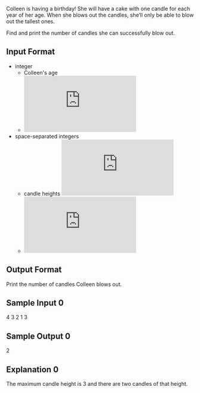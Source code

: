 Colleen is having a birthday! She will have a cake with one candle for each year of her age. When she blows out the candles, she’ll only be able to blow out the tallest ones.

Find and print the number of candles she can successfully blow out.

## Input Format

- integer
    - Colleen's age 
    - ![](http://latex.codecogs.com/gif.latex?1%5Cleq%20n%5Cleq%2010%5E5)
- space-separated integers
	- candle heights ![](http://latex.codecogs.com/gif.latex?height_i)
	- ![](http://latex.codecogs.com/gif.latex?1%5Cleq%20height_i%5Cleq%2010%5E7)
	
## Output Format

Print the number of candles Colleen blows out.

## Sample Input 0

4
3 2 1 3
## Sample Output 0

2
## Explanation 0

The maximum candle height is 3 and there are two candles of that height.